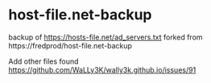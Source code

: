 # host-file.net-backup
backup of https://hosts-file.net/ad_servers.txt forked from https://fredprod/host-file.net-backup

Add other files found https://github.com/WaLLy3K/wally3k.github.io/issues/91
